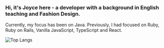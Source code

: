 ### Hi, it's Joyce here - a developer with a background in English teaching and Fashion Design.

Currently, my focus has been on Java.  Previously, I had focused on Ruby, Ruby on Rails, Vanilla JavaScript, TypeScript and React.

![Top Langs](https://github-readme-stats.vercel.app/api/top-langs/?username=jshizuki&layout=compact&exclude_repo=my-new-theme)

<!--
**jshizuki/jshizuki** is a ✨ _special_ ✨ repository because its `README.md` (this file) appears on your GitHub profile.
